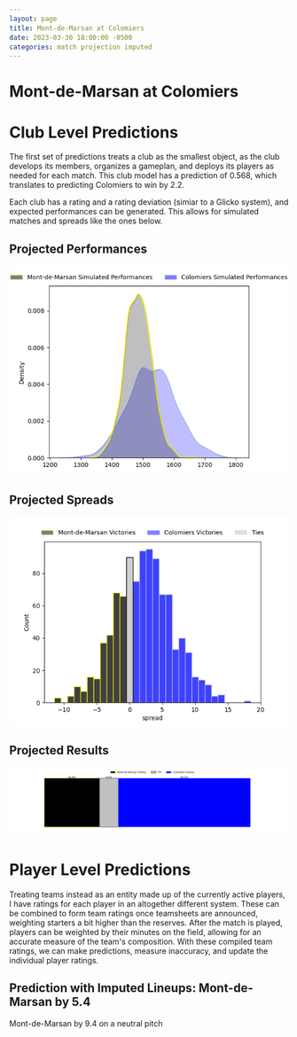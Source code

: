 ```yaml
---  
layout: page  
title: Mont-de-Marsan at Colomiers  
date: 2023-03-30 18:00:00 -0500  
categories: match projection imputed  
---
```

# Mont-de-Marsan at Colomiers

# Club Level Predictions


The first set of predictions treats a club as the smallest object, as the club develops its members, organizes a gameplan, and deploys its players as needed for each match. This club model has a prediction of 0.568, which translates to predicting Colomiers to win by 2.2.

Each club has a rating and a rating deviation (simiar to a Glicko system), and expected performances can be generated. This allows for simulated matches and spreads like the ones below.
## Projected Performances


![Projected Performances](plots/performances_2023-03-30-Colomiers-Mont-de-Marsan.png)
## Projected Spreads


![Projected Spreads](plots/spreads_2023-03-30-Colomiers-Mont-de-Marsan.png)
## Projected Results


![Projected Results](plots/resultbar_2023-03-30-Colomiers-Mont-de-Marsan.png)
# Player Level Predictions


Treating teams instead as an entity made up of the currently active players, I have ratings for each player in an altogether different system. These can be combined to form team ratings once teamsheets are announced, weighting starters a bit higher than the reserves. After the match is played, players can be weighted by their minutes on the field, allowing for an accurate measure of the team's composition. With these compiled team ratings, we can make predictions, measure inaccuracy, and update the individual player ratings.
## Prediction with Imputed Lineups: Mont-de-Marsan by 5.4


Mont-de-Marsan by 9.4 on a neutral pitch

